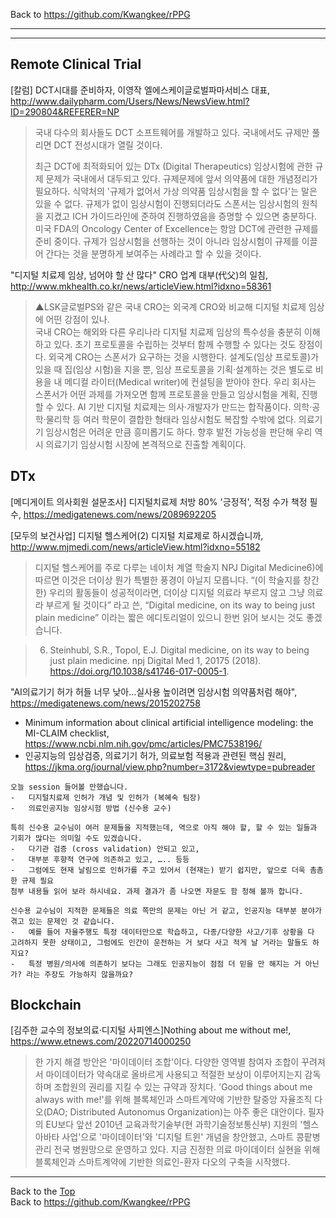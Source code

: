 Back to https://github.com/Kwangkee/rPPG
***


***
## Remote Clinical Trial

[칼럼] DCT시대를 준비하자, 이영작 엘에스케이글로벌파마서비스 대표, http://www.dailypharm.com/Users/News/NewsView.html?ID=290804&REFERER=NP  
>국내 다수의 회사들도 DCT 소프트웨어를 개발하고 있다. 국내에서도 규제만 풀리면 DCT 전성시대가 열릴 것이다.
>
>최근 DCT에 최적화되어 있는 DTx (Digital Therapeutics) 임상시험에 관한 규제 문제가 국내에서 대두되고 있다. 규제문제에 앞서 의약품에 대한 개념정리가 필요하다.
>식약처의 '규제가 없어서 가상 의약품 임상시험을 할 수 없다'는 말은 있을 수 없다. 규제가 없이 임상시험이 진행되더라도 스폰서는 임상시험의 원칙을 지켰고 ICH 가이드라인에 준하여 진행하였음을 증명할 수 있으면 충분하다.  
>미국 FDA의 Oncology Center of Excellence는 항암 DCT에 관련한 규제를 준비 중이다. 규제가 임상시험을 선행하는 것이 아니라 임상시험이 규제를 이끌어 간다는 것을 분명하게 보여주는 사례라고 할 수 있을 것이다.

"디지털 치료제 임상, 넘어야 할 산 많다" CRO 업계 대부(代父)의 일침, http://www.mkhealth.co.kr/news/articleView.html?idxno=58361  
>▲LSK글로벌PS와 같은 국내 CRO는 외국계 CRO와 비교해 디지털 치료제 임상에 어떤 강점이 있나.  
>국내 CRO는 해외와 다른 우리나라 디지털 치료제 임상의 특수성을 충분히 이해하고 있다. 초기 프로토콜을 수립하는 것부터 함께 수행할 수 있다는 것도 장점이다. 외국계 CRO는 스폰서가 요구하는 것을 시행한다. 설계도(임상 프로토콜)가 있을 때 집(임상 시험)을 지을 뿐, 임상 프로토콜을 기획·설계하는 것은 별도로 비용을 내 메디컬 라이터(Medical writer)에 컨설팅을 받아야 한다. 우리 회사는 스폰서가 어떤 과제를 가져오면 함께 프로토콜을 만들고 임상시험을 계획, 진행할 수 있다. AI 기반 디지털 치료제는 의사·개발자가 만드는 합작품이다. 의학·공학·물리학 등 여러 학문이 결합한 형태라 임상시험도 복잡할 수밖에 없다. 의료기기 임상시험은 어려운 만큼 흥미롭기도 하다. 향후 발전 가능성을 판단해 우리 역시 의료기기 임상시험 시장에 본격적으로 진출할 계획이다.


## DTx

[메디게이트 의사회원 설문조사] 디지털치료제 처방 80% '긍정적', 적정 수가 책정 필수, https://medigatenews.com/news/2089692205

[모두의 보건사업] 디지털 헬스케어(2) 디지털 치료제로 하시겠습니까, http://www.mjmedi.com/news/articleView.html?idxno=55182
>디지털 헬스케어를 주로 다루는 네이처 계열 학술지 NPJ Digital Medicine6)에 따르면 이것은 더이상 뭔가 특별한 풍경이 아닐지 모릅니다. “(이 학술지를 창간한) 우리의 활동들이 성공적이라면, 더이상 디지털 의료라 부르지 않고 그냥 의료라 부르게 될 것이다” 라고 쓴, “Digital medicine, on its way to being just plain medicine” 이라는 짧은 에디토리얼이 있으니 한번 읽어 보시는 것도 좋겠습니다.  

>6) Steinhubl, S.R., Topol, E.J. Digital medicine, on its way to being just plain medicine. npj Digital Med 1, 20175 (2018). https://doi.org/10.1038/s41746-017-0005-1.

"AI의료기기 허가 허들 너무 낮아…실사용 높이려면 임상시험 의약품처럼 해야", https://medigatenews.com/news/2015202758
- Minimum information about clinical artificial intelligence modeling: the MI-CLAIM checklist, https://www.ncbi.nlm.nih.gov/pmc/articles/PMC7538196/
- 인공지능의 임상검증, 의료기기 허가, 의료보험 적용과 관련된 핵심 원리, https://jkma.org/journal/view.php?number=3172&viewtype=pubreader

```
오늘 session 들어볼 만했습니다.
-	디지털치료제 인허가 개념 및 인허가 (복혜숙 팀장)
-	의료인공지능 임상시험 방법 (신수용 교수)

특히 신수용 교수님이 여러 문제들을 지적했는데, 역으로 아직 해야 할, 할 수 있는 일들과 기회가 많다는 의미일 수도 있겠습니다.
-	다기관 검증 (cross validation) 안되고 있고,
-	대부분 후향적 연구에 의존하고 있고, ….. 등등
-	그럼에도 현재 날림으로 인허가를 주고 있어서 (현재는) 받기 쉽지만, 앞으로 더욱 촘촘한 규제 필요
첨부 내용들 읽어 보라 하시네요. 과제 결과가 좀 나오면 자문도 함 청해 볼까 합니다.

신수용 교수님이 지적한 문제들은 의료 쪽만의 문제는 아닌 거 같고, 인공지능 대부분 분야가 겪고 있는 문제인 것 같습니다.
-	예를 들어 자율주행도 특정 데이터만으로 학습하고, 다종/다양한 사고/기후 상황을 다 고려하지 못한 상태이고, 그럼에도 인간이 운전하는 거 보다 사고 적게 날 거라는 말들도 하지요?
-	특정 병원/의사에 의존하기 보다는 그래도 인공지능이 점점 더 믿을 만 해지는 거 아닌가? 라는 주장도 가능하지 않을까요?
```

## Blockchain

[김주한 교수의 정보의료·디지털 사피엔스]Nothing about me without me!, https://www.etnews.com/20220714000250
>한 가지 해결 방안은 '마이데이터 조합'이다. 다양한 영역별 참여자 조합이 꾸려져서 마이데이터가 약속대로 올바르게 사용되고 적절한 보상이 이루어지는지 감독하며 조합원의 권리를 지킬 수 있는 규약과 장치다. 'Good things about me always with me!'를 위해 블록체인과 스마트계약에 기반한 탈중앙 자율조직 다오(DAO; Distributed Autonomus Organization)는 아주 좋은 대안이다. 필자의 EU보다 앞선 2010년 교육과학기술부(현 과학기술정보통신부) 지원의 '헬스아바타 사업'으로 '마이데이터'와 '디지털 트윈' 개념을 창안했고, 스마트 콩팥병 관리 전국 병원망으로 운영하고 있다. 지금 진정한 의료 마이데이터 실현을 위해 블록체인과 스마트계약에 기반한 의료인-환자 다오의 구축을 시작했다.

***
Back to the [Top](#rPPG)  
Back to https://github.com/Kwangkee/rPPG
